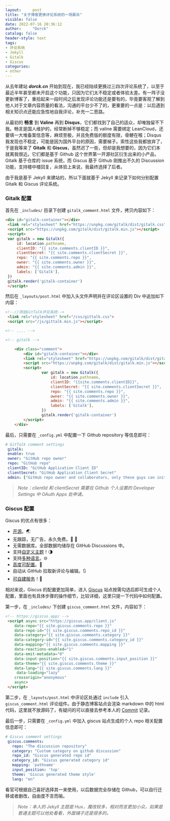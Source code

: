 ```yaml
---
layout:     post
title: "关于博客更换评论系统的一场厮杀"
visible: false
date: 2022-07-16 20:36:12
author:     "Dorck"
catalog: false
header-style: text
tags: 
- 评论系统
- Jekyll
- Gitalk
- Giscus
categories:
- other
---
```


从去年建站 ***dorck.cn*** 开始到现在，我已经陆续更换过三四次评论系统了，以至于最近半年甚至都未开启这个功能，只因为它们太不稳定或者体验太差。有一阵子没更新博客了，重拾起来一段时间之后发现评论功能还是要有的，毕竟要客观了解到他人对于文章内容质量的看法，沟通的平台少不了的，更重要的一点是：以后遇到相关知识点还能应急性地自我评论，补充一二思路。

从最初的 **畅言** 到 **Valine** 再到 **Disqus**，它们都找到了自己的适众，却唯独留不下我。畅言是国人维护的，经常断掉不够稳定；而 valine 需要绑定 LeanCloud，还要填一大堆备案信息等，麻烦至极，并且免费版的额度有限，骨鲠在喉；Disqus 我发现也不稳定，可能是因为国外平台的原因，需要梯子。索性这些我都放弃了，于是我等来了 **Gitalk** 和 **Giscus**，虽然迟了一些，但却是我想要的，因为它们本就离我很近。它们都是基于 Github 这个世界第一开源社区衍生出来的小产品，Gitalk 基于仓库的 issue 系统，而 Giscus 基于 Github 刚推出不久的 Discussion 功能，支持楼中楼回复，从体验上来说，我最终选择了后者。

由于我是基于 Jekyll 来建站的，所以下面就基于 Jekyll 来记录下如何分别配置 Gitalk 和 Giscus 评论系统。

### Gitalk 配置

首先在 `_includes/` 目录下创建 `gitalk_comment.html` 文件，拷贝内容如下：

```html
<div id="gitalk-container"></div>
 <link rel="stylesheet" href="https://unpkg.com/gitalk/dist/gitalk.css">
 <script src="https://unpkg.com/gitalk/dist/gitalk.min.js"></script>
 <script>
 var gitalk = new Gitalk({
     id: location.pathname,
     clientID: "{{ site.comments.clientID }}",
     clientSecret: "{{ site.comments.clientSecret }}",
     repo: "{{ site.comments.repo }}",
     owner: "{{ site.comments.owner }}",
     admin: "{{ site.comments.admin }}", 
     labels: ['Gitalk'],
 })
 gitalk.render('gitalk-container')
 </script>
```

然后在 `_layouts/post.html` 中加入头文件声明并在评论区设置的 Div 中追加如下内容：

```html
<!--//添加GitTalk评论系统-->
 <link rel="stylesheet" href="/css/gittalk.css">
 <script src="/js/gittalk.min.js"></script>

<!-- .... -->

<!-- gitalk -->

    <div class="comment">
        <div id="gitalk-container"></div>
        <link rel="stylesheet" href="https://unpkg.com/gitalk/dist/gitalk.css">
        <script src="https://unpkg.com/gitalk/dist/gitalk.min.js"></script>
        <script>
                var gitalk = new Gitalk({
                    id: location.pathname,
                    clientID: "{{site.comments.clientID}}",
                    clientSecret: "{{ site.comments.clientSecret }}",
                    repo: "{{ site.comments.repo }}",
                    owner: "{{ site.comments.owner }}",
                    admin: "{{ site.comments.admin }}", 
                    labels: ['Gitalk'],
                })
                gitalk.render('gitalk-container')
        </script>
    </div>
```

最后，只需要在 `_config.yml` 中配置一下 Github repository 等信息即可：

```yaml
# GitTalk comment settings
 gitalk:
 enable: true
 owner: "GitHub repo owner"
 repo: "GitHub repo"
 clientID: "GitHub Application Client ID"
 clientSecret: "GitHub Application Client Secret"
 admin: ["GitHub repo owner and collaborators, only these guys can initialize github issues"]
```

> *Note：clientId 和 clientSecret 需要在 Github 个人设置的 Developer Settings 中 OAuth Apps 处申请。*

### Giscus 配置

Giscus 的优点有很多：

- [开源](https://github.com/giscus/giscus)。🌏
- 无跟踪，无广告，永久免费。📡 🚫
- 无需数据库。全部数据均储存在 GitHub Discussions 中。
- 支持[自定义主题](https://github.com/giscus/giscus/blob/main/ADVANCED-USAGE.md#data-theme)！🌗
- 支持[多种语言](https://github.com/giscus/giscus/blob/main/CONTRIBUTING.md#adding-localizations)。🌐
- [高度可配置](https://github.com/giscus/giscus/blob/main/ADVANCED-USAGE.md)。🔧
- 自动从 GitHub 拉取新评论与编辑。🔃
- [可自建服务](https://github.com/giscus/giscus/blob/main/SELF-HOSTING.md)！🤳

相对来说，Giscus 的配置更加简单，进入 [Giscus](https://giscus.app) 站点按需勾选后即可生成个人配置，里面也有具体步骤的操作细节，比较详细，这里只提一下代码中如何配置。

第一步，在 `_includes/` 下创建 `giscus_comment.html` 文件，内容如下：

```html
<!-- https://giscus.app/ -->
 <script async src="https://giscus.app/client.js"
 	data-repo="{{ site.giscus.comments.repo }}"
 	data-repo-id="{{ site.giscus.comments.repo_id }}"
 	data-category="{{ site.giscus.comments.category }}"
 	data-category-id="{{ site.giscus.comments.category_id }}"
 	data-mapping="{{ site.giscus.comments.mapping }}"
 	data-reactions-enabled="1"
 	data-emit-metadata="0"
 	data-input-position="{{ site.giscus.comments.input_position }}"
 	data-theme="{{ site.giscus.comments.theme }}"
 	data-lang="{{ site.giscus.comments.lang }}"
     data-loading="lazy"
 	crossorigin="anonymous"
 	async>
 </script> 
```

第二步，在 `_layouts/post.html` 中评论区处通过 `include` 引入 `giscus_comment.html` 评论组件。由于静态博客站点会渲染 markdown 中的 html 代码，这里就不放源码了，有疑问的可以直接去参考本人的 [Commit](https://github.com/Moosphan/Moosphan.github.io/commit/60223a078444c6c339f04bc0793c251dd6c6f7e5) 记录。

最后一步，只需要在 `_config.yml` 中加入 giscus 站点生成的个人 repo 相关配置信息即可：

```yaml
# Giscus comment settings
 giscus.comments:
   repo: "The discussion repository"
   category: "Custom category on github discussion"
   repo_id: "Giscus generated repo id"
   category_id: "Giscus generated category id"
   mapping: 'pathname'
   input_position: 'top'
   theme: 'Giscus generated theme style'
   lang: "en"
```

看官可根据自己喜好选择其一来使用，以后数据完全存储在 Github，可以自行迁移或者删改，自由度不言而喻。

> *Note：本人的 Jekyll 主题是 Hux，魔改较多，相对而言更加小众，如果是普通主题可以他处看看，外面铺子还是很多的。*